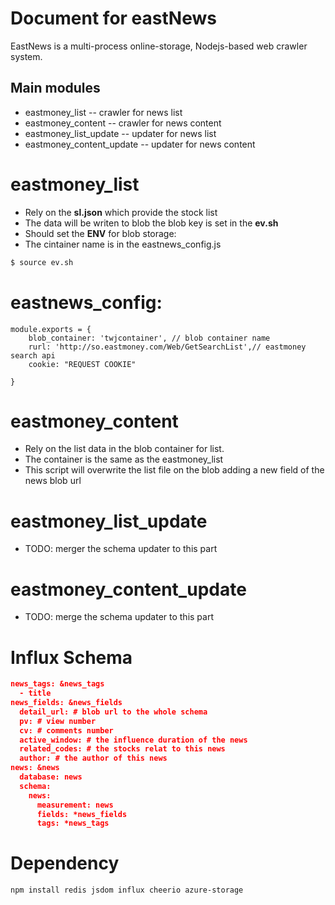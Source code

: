 # Document for eastNews

EastNews is a multi-process online-storage, Nodejs-based web crawler system.
## Main modules
  - eastmoney_list -- crawler for news list 
  - eastmoney_content -- crawler for news content
  - eastmoney_list_update -- updater for news list 
  - eastmoney_content_update -- updater for news content

# eastmoney_list 

  - Rely on the **sl.json** which provide the stock list
  - The data will be writen to blob the blob key is set in the **ev.sh**
  - Should set the **ENV** for blob storage:
  - The cintainer name is in the eastnews_config.js
  ```sh
  $ source ev.sh
  ```
# eastnews_config:
```
module.exports = {
	blob_container: 'twjcontainer', // blob container name
	rurl: 'http://so.eastmoney.com/Web/GetSearchList',// eastmoney search api
	cookie: "REQUEST COOKIE"

}
```
# eastmoney_content
- Rely on the list data in the blob container for list.
- The container is the same as the eastmoney_list
- This script will overwrite the list file on the blob adding a new field of the news blob url

# eastmoney_list_update
- TODO: merger the schema updater to this part 

# eastmoney_content_update
- TODO: merge the schema updater to this part


# Influx Schema
``` json
news_tags: &news_tags
  - title  
news_fields: &news_fields
  detail_url: # blob url to the whole schema
  pv: # view number 
  cv: # comments number 
  active_window: # the influence duration of the news 
  related_codes: # the stocks relat to this news
  author: # the author of this news  
news: &news
  database: news
  schema:
    news:
      measurement: news
      fields: *news_fields
      tags: *news_tags
```
# Dependency
``` sh
npm install redis jsdom influx cheerio azure-storage
```

